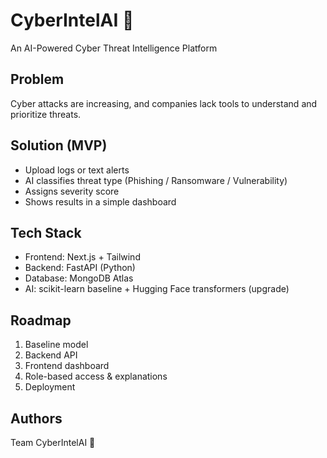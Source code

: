 # CyberIntelAI 🚀
An AI-Powered Cyber Threat Intelligence Platform

## Problem
Cyber attacks are increasing, and companies lack tools to understand and prioritize threats.

## Solution (MVP)
- Upload logs or text alerts
- AI classifies threat type (Phishing / Ransomware / Vulnerability)
- Assigns severity score
- Shows results in a simple dashboard

## Tech Stack
- Frontend: Next.js + Tailwind
- Backend: FastAPI (Python)
- Database: MongoDB Atlas
- AI: scikit-learn baseline + Hugging Face transformers (upgrade)

## Roadmap
1. Baseline model
2. Backend API
3. Frontend dashboard
4. Role-based access & explanations
5. Deployment

## Authors
Team CyberIntelAI 🚀
